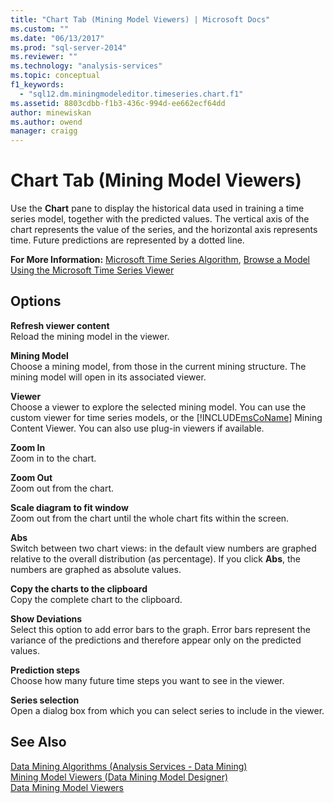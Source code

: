 ```yaml
---
title: "Chart Tab (Mining Model Viewers) | Microsoft Docs"
ms.custom: ""
ms.date: "06/13/2017"
ms.prod: "sql-server-2014"
ms.reviewer: ""
ms.technology: "analysis-services"
ms.topic: conceptual
f1_keywords: 
  - "sql12.dm.miningmodeleditor.timeseries.chart.f1"
ms.assetid: 8803cdbb-f1b3-436c-994d-ee662ecf64dd
author: minewiskan
ms.author: owend
manager: craigg
---
```

# Chart Tab (Mining Model Viewers)
  Use the **Chart** pane to display the historical data used in training a time series model, together with the predicted values. The vertical axis of the chart represents the value of the series, and the horizontal axis represents time. Future predictions are represented by a dotted line.  
  
 **For More Information:** [Microsoft Time Series Algorithm](data-mining/microsoft-time-series-algorithm.md), [Browse a Model Using the Microsoft Time Series Viewer](data-mining/browse-a-model-using-the-microsoft-time-series-viewer.md)  
  
## Options  
 **Refresh viewer content**  
 Reload the mining model in the viewer.  
  
 **Mining Model**  
 Choose a mining model, from those in the current mining structure. The mining model will open in its associated viewer.  
  
 **Viewer**  
 Choose a viewer to explore the selected mining model. You can use the custom viewer for time series models, or the [!INCLUDE[msCoName](../includes/msconame-md.md)] Mining Content Viewer. You can also use plug-in viewers if available.  
  
 **Zoom In**  
 Zoom in to the chart.  
  
 **Zoom Out**  
 Zoom out from the chart.  
  
 **Scale diagram to fit window**  
 Zoom out from the chart until the whole chart fits within the screen.  
  
 **Abs**  
 Switch between two chart views: in the default view numbers are graphed relative to the overall distribution (as percentage). If you click **Abs**, the numbers are graphed as absolute values.  
  
 **Copy the charts to the clipboard**  
 Copy the complete chart to the clipboard.  
  
 **Show Deviations**  
 Select this option to add error bars to the graph. Error bars represent the variance of the predictions and therefore appear only on the predicted values.  
  
 **Prediction steps**  
 Choose how many future time steps you want to see in the viewer.  
  
 **Series selection**  
 Open a dialog box from which you can select series to include in the viewer.  
  
## See Also  
 [Data Mining Algorithms &#40;Analysis Services - Data Mining&#41;](data-mining/data-mining-algorithms-analysis-services-data-mining.md)   
 [Mining Model Viewers &#40;Data Mining Model Designer&#41;](mining-model-viewers-data-mining-model-designer.md)   
 [Data Mining Model Viewers](data-mining/data-mining-model-viewers.md)  
  
  

